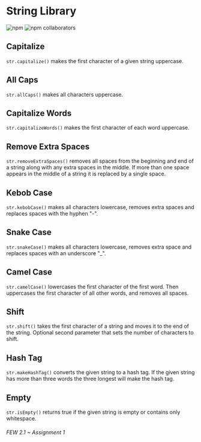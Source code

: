 # String Library 

![npm](https://img.shields.io/npm/v/@nyapals/string_library)
![npm collaborators](https://img.shields.io/npm/collaborators/@nyapals/string_library)

## Capitalize
`str.capitalize()` makes the first character of a given string uppercase.

## All Caps
`str.allCaps()` makes all characters uppercase.

## Capitalize Words
`str.capitalizeWords()` makes the first character of each word uppercase. 

## Remove Extra Spaces
`str.removeExtraSpaces()` removes all spaces from the beginning and end of a string along with any extra spaces in the middle. If more than one space appears in the middle of a string it is replaced by a single space. 

## Kebob Case
`str.kebobCase()` makes all characters lowercase, removes extra spaces and replaces spaces with the hyphen "-".

## Snake Case
`str.snakeCase()` makes all characters lowercase, removes extra space and replaces spaces with an underscore "_".

## Camel Case
`str.camelCase()` lowercases the first character of the first word. Then uppercases the first character of all other words, and removes all spaces.

## Shift 
`str.shift()` takes the first character of a string and moves it to the end of the string. Optional second parameter that sets the number of characters to shift.

## Hash Tag
`str.makeHashTag()` converts the given string to a hash tag. If the given string has more than three words the three longest will make the hash tag.

## Empty
`str.isEmpty()` returns true if the given string is empty or contains only whitespace.

###### FEW 2.1 ~ Assignment 1 
